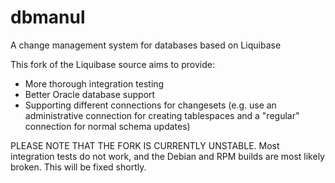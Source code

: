 # dbmanul
A change management system for databases based on Liquibase

This fork of the Liquibase source aims to provide:
- More thorough integration testing
- Better Oracle database support
- Supporting different connections for changesets (e.g. use an administrative connection for creating tablespaces and a "regular" connection for normal schema updates)

PLEASE NOTE THAT THE FORK IS CURRENTLY UNSTABLE. Most integration tests do not work, and the Debian and RPM builds are most likely broken. This will be fixed shortly.
